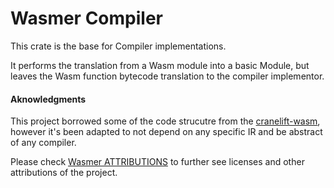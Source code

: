 # Wasmer Compiler

This crate is the base for Compiler implementations.

It performs the translation from a Wasm module into a basic Module,
but leaves the Wasm function bytecode translation to the compiler implementor.

#### Aknowledgments

This project borrowed some of the code strucutre from the [cranelift-wasm](https://crates.io/crates/cranelift-wasm), however it's been adapted to not depend on any specific IR and be abstract of any compiler.

Please check [Wasmer ATTRIBUTIONS](https://github.com/wasmerio/wasmer/blob/master/ATTRIBUTIONS.md) to further see licenses and other attributions of the project. 
